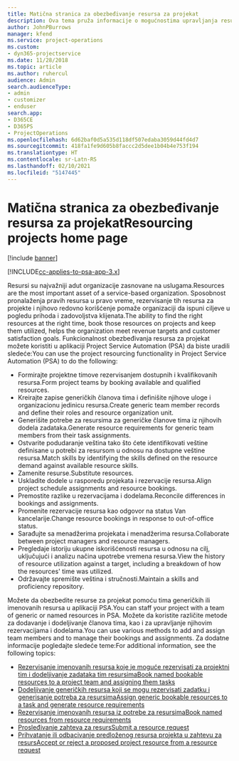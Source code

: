 ```yaml
---
title: Matična stranica za obezbeđivanje resursa za projekat
description: Ova tema pruža informacije o mogućnostima upravljanja resursima u aplikaciji Project Service Automation (PSA) za Dynamics 365.
author: JohnPBurrows
manager: kfend
ms.service: project-operations
ms.custom:
- dyn365-projectservice
ms.date: 11/28/2018
ms.topic: article
ms.author: ruhercul
audience: Admin
search.audienceType:
- admin
- customizer
- enduser
search.app:
- D365CE
- D365PS
- ProjectOperations
ms.openlocfilehash: 6d62baf0d5a535d118df507edaba3059d44fd4d7
ms.sourcegitcommit: 418fa1fe9d605b8faccc2d5dee1b04b4e753f194
ms.translationtype: HT
ms.contentlocale: sr-Latn-RS
ms.lasthandoff: 02/10/2021
ms.locfileid: "5147445"
---
```

# <a name="resourcing-projects-home-page"></a><span data-ttu-id="75703-103">Matična stranica za obezbeđivanje resursa za projekat</span><span class="sxs-lookup"><span data-stu-id="75703-103">Resourcing projects home page</span></span>

[!include [banner](../includes/psa-now-project-operations.md)]

[!INCLUDE[cc-applies-to-psa-app-3.x](../includes/cc-applies-to-psa-app-3x.md)]

<span data-ttu-id="75703-104">Resursi su najvažniji adut organizacije zasnovane na uslugama.</span><span class="sxs-lookup"><span data-stu-id="75703-104">Resources are the most important asset of a service-based organization.</span></span> <span data-ttu-id="75703-105">Sposobnost pronalaženja pravih resursa u pravo vreme, rezervisanje tih resursa za projekte i njihovo redovno korišćenje pomaže organizaciji da ispuni ciljeve u pogledu prihoda i zadovoljstva klijenata.</span><span class="sxs-lookup"><span data-stu-id="75703-105">The ability to find the right resources at the right time, book those resources on projects and keep them utilized, helps the organization meet revenue targets and customer satisfaction goals.</span></span> <span data-ttu-id="75703-106">Funkcionalnost obezbeđivanja resursa za projekat možete koristiti u aplikaciji Project Service Automation (PSA) da biste uradili sledeće:</span><span class="sxs-lookup"><span data-stu-id="75703-106">You can use the project resourcing functionality in Project Service Automation (PSA) to do the following:</span></span>

- <span data-ttu-id="75703-107">Formirajte projektne timove rezervisanjem dostupnih i kvalifikovanih resursa.</span><span class="sxs-lookup"><span data-stu-id="75703-107">Form project teams by booking available and qualified resources.</span></span>
- <span data-ttu-id="75703-108">Kreirajte zapise generičkih članova tima i definišite njihove uloge i organizacionu jedinicu resursa.</span><span class="sxs-lookup"><span data-stu-id="75703-108">Create generic team member records and define their roles and resource organization unit.</span></span>
- <span data-ttu-id="75703-109">Generišite potrebe za resursima za generičke članove tima iz njihovih dodela zadataka.</span><span class="sxs-lookup"><span data-stu-id="75703-109">Generate resource requirements for generic team members from their task assignments.</span></span>
- <span data-ttu-id="75703-110">Ostvarite podudaranje veština tako što ćete identifikovati veštine definisane u potrebi za resursom u odnosu na dostupne veštine resursa.</span><span class="sxs-lookup"><span data-stu-id="75703-110">Match skills by identifying the skills defined on the resource demand against available resource skills.</span></span>
- <span data-ttu-id="75703-111">Zamenite resurse.</span><span class="sxs-lookup"><span data-stu-id="75703-111">Substitute resources.</span></span>
- <span data-ttu-id="75703-112">Uskladite dodele u rasporedu projekata i rezervacije resursa.</span><span class="sxs-lookup"><span data-stu-id="75703-112">Align project schedule assignments and resource bookings.</span></span>
- <span data-ttu-id="75703-113">Premostite razlike u rezervacijama i dodelama.</span><span class="sxs-lookup"><span data-stu-id="75703-113">Reconcile differences in bookings and assignments.</span></span>
- <span data-ttu-id="75703-114">Promenite rezervacije resursa kao odgovor na status Van kancelarije.</span><span class="sxs-lookup"><span data-stu-id="75703-114">Change resource bookings in response to out-of-office status.</span></span>
- <span data-ttu-id="75703-115">Sarađujte sa menadžerima projekata i menadžerima resursa.</span><span class="sxs-lookup"><span data-stu-id="75703-115">Collaborate between project managers and resource managers.</span></span>
- <span data-ttu-id="75703-116">Pregledaje istoriju ukupne iskorišćenosti resursa u odnosu na cilj, uključujući i analizu načina upotrebe vremena resursa.</span><span class="sxs-lookup"><span data-stu-id="75703-116">View the history of resource utilization against a target, including a breakdown of how the resources' time was utilized.</span></span>
- <span data-ttu-id="75703-117">Održavajte spremište veština i stručnosti.</span><span class="sxs-lookup"><span data-stu-id="75703-117">Maintain a skills and proficiency repository.</span></span>


<span data-ttu-id="75703-118">Možete da obezbedite resurse za projekat pomoću tima generičkih ili imenovanih resursa u aplikaciji PSA.</span><span class="sxs-lookup"><span data-stu-id="75703-118">You can staff your project with a team of generic or named resources in PSA.</span></span> <span data-ttu-id="75703-119">Možete da koristite različite metode za dodavanje i dodeljivanje članova tima, kao i za upravljanje njihovim rezervacijama i dodelama.</span><span class="sxs-lookup"><span data-stu-id="75703-119">You can use various methods to add and assign team members and to manage their bookings and assignments.</span></span> <span data-ttu-id="75703-120">Za dodatne informacije pogledajte sledeće teme:</span><span class="sxs-lookup"><span data-stu-id="75703-120">For additional information, see the following topics:</span></span>

- [<span data-ttu-id="75703-121">Rezervisanje imenovanih resursa koje je moguće rezervisati za projektni tim i dodeljivanje zadataka tim resursima</span><span class="sxs-lookup"><span data-stu-id="75703-121">Book named bookable resources to a project team and assigning them tasks</span></span>](assign-named-bookable-resource.md)
- [<span data-ttu-id="75703-122">Dodeljivanje generičkih resursa koji se mogu rezervisati zadatku i generisanje potreba za resursima</span><span class="sxs-lookup"><span data-stu-id="75703-122">Assign generic bookable resources to a task and generate resource requirements</span></span>](assign-generic-bookable-resource.md)
- [<span data-ttu-id="75703-123">Rezervisanje imenovanih resursa iz potrebe za resursima</span><span class="sxs-lookup"><span data-stu-id="75703-123">Book named resources from resource requirements</span></span>](book-named-resource.md)
- [<span data-ttu-id="75703-124">Prosleđivanje zahteva za resurs</span><span class="sxs-lookup"><span data-stu-id="75703-124">Submit a resource request</span></span>](submit-resource-request.md)
- [<span data-ttu-id="75703-125">Prihvatanje ili odbacivanje predloženog resursa projekta u zahtevu za resurs</span><span class="sxs-lookup"><span data-stu-id="75703-125">Accept or reject a proposed project resource from a resource request</span></span>](accept-reject-proposed-resource.md)
